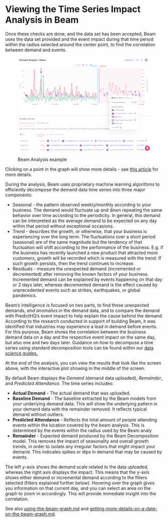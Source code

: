 # Viewing the Time Series Impact Analysis in Beam

Once these checks are done, and the data set has been accepted, Beam uses the data set provided and the event impact during that time period within the radius selected around the center point, to find the correlation between demand and events.

<figure><img src="../../.gitbook/assets/image (80).png" alt=""><figcaption><p>Beam Analysis example</p></figcaption></figure>

Clicking on a point in the graph will show more details - see [this article](getting-more-details-on-a-date-on-the-beam-graph.md) for more details.

During the analysis, Beam uses proprietary machine learning algorithms to efficiently decompose the demand data time series into three major components:

* Seasonal - the pattern observed weekly/monthly according to your business. The demand would fluctuate up and down repeating the same behavior over time according to the periodicity. In general, this demand can be interpreted as the average demand to be expected on any day within that period without exceptional occasions.
* Trend - describes the growth, or otherwise, that your business is experiencing over the long term. The fluctuations over a short period (seasonal) are of the same magnitude but the tendency of that fluctuation will shift according to the performance of the business. E.g. if the business has recently launched a new product that attracted more customers, growth will be recorded which is measured with the trend. If such growth persists, then the trend continues to increase.
* Residuals - measure the unexpected demand (incremented or decremented) after removing the known factors of your business. Incremented demand can be explained by events happening on that day or 2 days later, whereas decremented demand is the effect caused by unprecedented events such as strikes, earthquakes, or global pandemics.

Beam’s intelligence is focused on two parts, to find these unexpected demands, _and anomalies_ in the demand data, and to compare the demand with PredictHQ’s event impact to help explain the cause behind the demand. According to the research conducted in support of building Beam, it was identified that industries may experience a lead in demand before events. For this purpose, Beam shows the correlation between the business demand data on a day and the respective event impact on the same day, but also one and two days later. Guidance on how to decompose a time series using standard decomposition tools can be found within our [data science guides.](../../getting-started/guides/events-api-guides/attendance-based-events-data-science-guides.md)

At the end of the analysis, you can view the results that look like the screen above, with the interactive plot showing in the middle of the screen.

By default Beam displays the _Demand_ (demand data uploaded), _Remainder_, and _Predicted Attendance_. The time series includes:

* **Actual Demand** - The actual demand that was uploaded.
* **Baseline Demand** - The baseline extracted by the Beam models from your underlying demand data. This will show the underlying pattern in your demand data with the remainder removed. It reflects typical demand without outliers.
* **Predicted Attendance** - Reflects the total amount of people attending events within the location covered by the beam analysis. This is determined by the events within the radius used by the Beam analy
* **Remainder** - Expected demand produced by the Beam Decomposition model. This removes the impact of seasonality and overall growth trends, in order to isolate any irregular factors that might impact your demand. This indicates spikes or dips in demand that may be caused by events.

The left y-axis shows the demand scale related to the data uploaded, whereas the right axis displays the impact. This means that the y-axis shows either demand or incremental demand according to the filters selected (filters explained further below). Hovering over the graph gives you information on that current day, and you can select an area on the graph to zoom in accordingly. This will provide immediate insight into the correlation.

See also [using-the-beam-graph.md](using-the-beam-graph.md "mention") and [getting-more-details-on-a-date-on-the-beam-graph.md](getting-more-details-on-a-date-on-the-beam-graph.md "mention").
